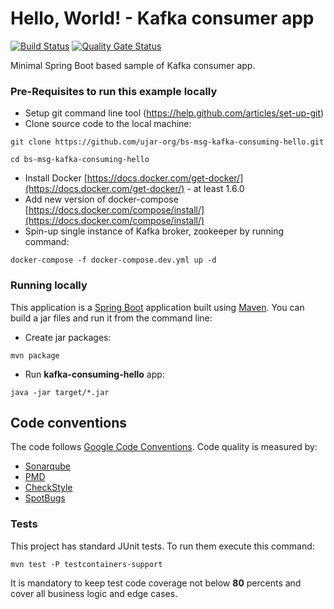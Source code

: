 # Hello, World! - Kafka consumer app

[![Build Status](http://iaolg9igjr3tghootxslfe.webrelay.io/api/badges/ujar-org/bs-msg-kafka-consuming-hello/status.svg)](http://iaolg9igjr3tghootxslfe.webrelay.io/ujar-org/bs-msg-kafka-consuming-hello)
[![Quality Gate Status](https://sonarqube.c2a2.com/api/project_badges/measure?project=ujar-org%3Abs-msg-kafka-consuming-hello&metric=alert_status&token=c73469fcf259c78d39051a89c5094fcdbd5fda04)](https://sonarqube.c2a2.com/dashboard?id=ujar-org%3Abs-msg-kafka-consuming-hello)

Minimal Spring Boot based sample of Kafka consumer app.

### Pre-Requisites to run this example locally

- Setup git command line tool (https://help.github.com/articles/set-up-git)
- Clone source code to the local machine:

```
git clone https://github.com/ujar-org/bs-msg-kafka-consuming-hello.git

cd bs-msg-kafka-consuming-hello
```

- Install Docker [https://docs.docker.com/get-docker/](https://docs.docker.com/get-docker/) - at least 1.6.0
- Add new version of docker-compose [https://docs.docker.com/compose/install/](https://docs.docker.com/compose/install/)
- Spin-up single instance of Kafka broker, zookeeper by running command:

```
docker-compose -f docker-compose.dev.yml up -d
```

### Running locally

This application is a [Spring Boot](https://spring.io/guides/gs/spring-boot) application built
using [Maven](https://spring.io/guides/gs/maven/). You can build a jar files and run it from the command line:

- Create jar packages:

```
mvn package
```

- Run **kafka-consuming-hello** app:

```
java -jar target/*.jar
```

## Code conventions

The code follows [Google Code Conventions](https://google.github.io/styleguide/javaguide.html). Code
quality is measured by:

- [Sonarqube](https://sonarqube.c2a2.com/dashboard?id=ujar-org%3Abs-msg-kafka-consuming-hello)
- [PMD](https://pmd.github.io/)
- [CheckStyle](https://checkstyle.sourceforge.io/)
- [SpotBugs](https://spotbugs.github.io/)

### Tests

This project has standard JUnit tests. To run them execute this command:

```
mvn test -P testcontainers-support
```

It is mandatory to keep test code coverage not below **80** percents and cover all business logic and edge cases.
